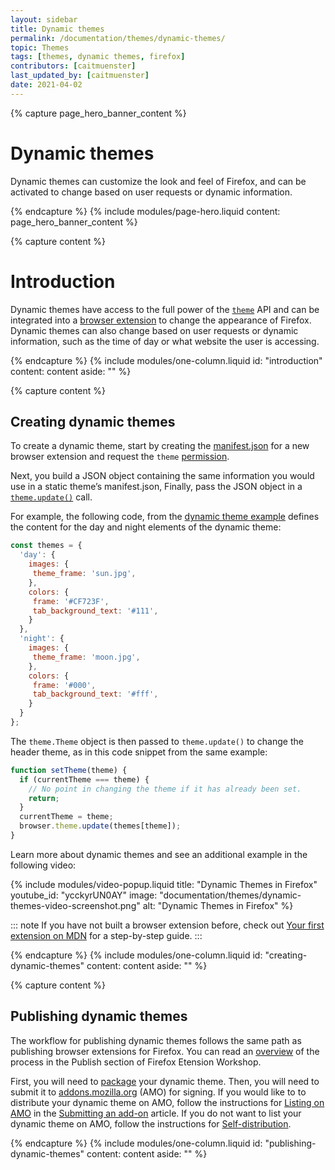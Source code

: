 ```yaml
---
layout: sidebar
title: Dynamic themes
permalink: /documentation/themes/dynamic-themes/
topic: Themes
tags: [themes, dynamic themes, firefox]
contributors: [caitmuenster]
last_updated_by: [caitmuenster]
date: 2021-04-02 
---
```


<!-- Page Hero Banner -->

{% capture page_hero_banner_content %}

# Dynamic themes
Dynamic themes can customize the look and feel of Firefox, and can be activated to change based on user requests or dynamic information. 

{% endcapture %}
{% include modules/page-hero.liquid
    content: page_hero_banner_content
%}

<!-- End Page Hero Banner -->

<!-- Single Column Body Module -->

{% capture content %}

# Introduction
Dynamic themes have access to the full power of the [`theme`](https://developer.mozilla.org/docs/Mozilla/Add-ons/WebExtensions/API/theme) API and can be integrated into a [browser extension](https://developer.mozilla.org/docs/Mozilla/Add-ons/WebExtensions/What_are_WebExtensions) to change the appearance of Firefox. Dynamic themes can also change based on user requests or dynamic information, such as the time of day or what website the user is accessing.

{% endcapture %}
{% include modules/one-column.liquid
  id: "introduction"
  content: content
  aside: ""
%}

<!-- END: Content with Table of Contents -->

<!-- Single Column Body Module -->

{% capture content %}

## Creating dynamic themes

To create a dynamic theme, start by creating the [manifest.json](https://developer.mozilla.org/docs/Mozilla/Add-ons/WebExtensions/manifest.json) for a new browser extension and request the  `theme` [permission](https://developer.mozilla.org/docs/Mozilla/Add-ons/WebExtensions/manifest.json/permissions).

 Next, you build a JSON object containing the same information you would use in a static theme’s manifest.json, Finally, pass the JSON object in a [`theme.update()`](https://developer.mozilla.org/docs/Mozilla/Add-ons/WebExtensions/API/theme/update) call.

For example, the following code, from the [dynamic theme example](https://github.com/mdn/webextensions-examples/tree/master/dynamic-theme) defines the content for the day and night elements of the dynamic theme:

 <!-- Syntax Highlighting -->

```js
const themes = {
  'day': {
    images: {
     theme_frame: 'sun.jpg',
    },
    colors: {
     frame: '#CF723F',
     tab_background_text: '#111',
    }
  },
  'night': {
    images: {
     theme_frame: 'moon.jpg',
    },
    colors: {
     frame: '#000',
     tab_background_text: '#fff',
    }
  }
};
```
<!-- END: Syntax Highlighting -->

The `theme.Theme` object is then passed to `theme.update()` to change the header theme, as in this code snippet from the same example:

```js
function setTheme(theme) {
  if (currentTheme === theme) {
    // No point in changing the theme if it has already been set.
    return;
  }
  currentTheme = theme;
  browser.theme.update(themes[theme]);
}
```

Learn more about dynamic themes and see an additional example in the following video:

<!-- Video Popup Thumbnail -->

{% include modules/video-popup.liquid
	title: "Dynamic Themes in Firefox"
	youtube_id: "ycckyrUN0AY"
	image: "documentation/themes/dynamic-themes-video-screenshot.png"
	alt: "Dynamic Themes in Firefox"
%}

<!-- END: Video Popup Thumbnail -->

::: note
If you have not built a browser extension before, check out [Your first extension on MDN](https://developer.mozilla.org/docs/Mozilla/Add-ons/WebExtensions/Your_first_WebExtension) for a step-by-step guide.
:::

{% endcapture %}
{% include modules/one-column.liquid
  id: "creating-dynamic-themes"
  content: content
  aside: ""
%}

<!-- END: Single Column Body Module -->

<!-- Single Column Body Module -->

{% capture content %}

## Publishing dynamic themes 

The workflow for publishing dynamic themes follows the same path as publishing browser extensions for Firefox. You can read an [overview](/documentation/publish/) of the process in the Publish section of Firefox Etension Workshop. 

First, you will need to [package](/documentation/publish/package-your-extension/) your dynamic theme. Then, you will need to submit it to [addons.mozilla.org](https://addons.mozilla.org?utm_source=extensionworkshop.com&utm_medium=referral&utm_content=dynamic-themes) (AMO) for signing. If you would like to to distribute your dynamic theme on AMO, follow the instructions for [Listing on AMO](/documentation/publish/submitting-an-add-on/#listing-on-amo) in the [Submitting an add-on](/documentation/publish/submitting-an-add-on/) article. If you do not want to list your dynamic theme on AMO, follow the instructions for [Self-distribution](documentation/publish/submitting-an-add-on/#self-distribution). 

{% endcapture %}
{% include modules/one-column.liquid
  id: "publishing-dynamic-themes"
  content: content
  aside: ""
%}

<!-- END: Single Column Body Module -->

